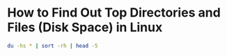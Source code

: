 # How to Find Out Top Directories and Files (Disk Space) in Linux

```sh
du -hs * | sort -rh | head -5
```
